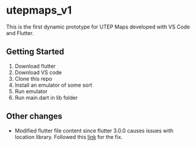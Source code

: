 # utepmaps_v1

This is the first dynamic prototype for UTEP Maps developed with VS Code and Flutter.

## Getting Started

1. Download flutter
2. Download VS code
3. Clone this repo
4. Install an emulator of some sort
5. Run emulator
6. Run main.dart in lib folder

## Other changes 
* Modified flutter file content since flutter 3.0.0 causes issues with location library. Followed this [link](https://github.com/Lyokone/flutterlocation/issues/718) for the fix.
